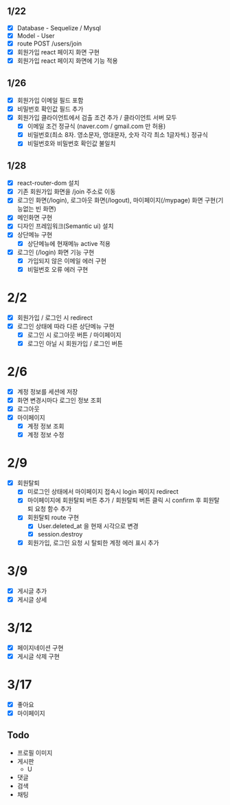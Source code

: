 ## 1/22
- [x] Database - Sequelize / Mysql
- [x] Model - User
- [x] route POST /users/join
- [x] 회원가입 react 페이지 화면 구현
- [x] 회원가입 react 페이지 화면에 기능 적용

## 1/26
- [x] 회원가입 이메일 필드 포함
- [x] 비밀번호 확인값 필드 추가
- [x] 회원가입 클라이언트에서 검출 조건 추가 / 클라이언트 서버 모두
	- [x] 이메일 조건 정규식 (naver.com / gmail.com 만 허용)
	- [x] 비밀번호(최소 8자. 영소문자, 영대문자, 숫자 각각 최소 1글자씩.) 정규식
	- [x] 비밀번호와 비밀번호 확인값 불일치

## 1/28
- [x] react-router-dom 설치
- [x] 기존 회원가입 화면을 /join 주소로 이동
- [x] 로그인 화면(/login), 로그아웃 화면(/logout), 마이페이지(/mypage) 화면 구현(기능없는 빈 화면)
- [x] 메인화면 구현
- [x] 디자인 프레임워크(Semantic ui) 설치
- [x] 상단메뉴 구현
	- [x] 상단메뉴에 현재메뉴 active 적용
- [x] 로그인 (/login) 화면 기능 구현
	- [x] 가입되지 않은 이메일 에러 구현
	- [x] 비밀번호 오류 에러 구현

# 2/2
- [x] 회원가입 / 로그인 시 redirect
- [x] 로그인 상태에 따라 다른 상단메뉴 구현
	- [x] 로그인 시 로그아웃 버튼 / 마이페이지
	- [x] 로그인 아닐 시 회원가입 / 로그인 버튼

# 2/6
- [x] 계정 정보를 세션에 저장
- [x] 화면 변경시마다 로그인 정보 조회
- [x] 로그아웃
- [x] 마이페이지
	- [x] 계정 정보 조회
	- [x] 계정 정보 수정

# 2/9
- [x] 회원탈퇴
	- [x] 미로그인 상태에서 마이페이지 접속시 login 페이지 redirect
	- [x] 마이페이지에 회원탈퇴 버튼 추가 / 회원탈퇴 버튼 클릭 시 confirm 후 회원탈퇴 요청 함수 추가
	- [x] 회원탈퇴 route 구현
		- [x] User.deleted_at 을 현재 시각으로 변경
		- [x] session.destroy
	- [x] 회원가입, 로그인 요청 시 탈퇴한 계정 에러 표시 추가

# 3/9
- [x] 게시글 추가
- [x] 게시글 상세

# 3/12
- [x] 페이지네이션 구현
- [x] 게시글 삭제 구현

# 3/17
- [x] 좋아요
- [x] 마이페이지

## Todo
- 프로필 이미지
- 게시판
	- U
- 댓글
- 검색
- 채팅